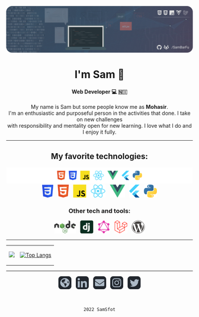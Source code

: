 <img styles="displary: inline-block" src="https://github.com/SamBarFu/SamBarFu/blob/main/bannerRounded.png"/>

<div align="center">
  
# I'm Sam :llama:
  
<!-- ![](https://komarev.com/ghpvc/?username=SamBarFu&color=79b8ff) -->
  
#### Web Developer :computer: :nicaragua:
  
My name is Sam but some people know me as <strong>Mohasir</strong>. <br> I'm an enthusiastic and purposeful person in the activities that done. I take on new challenges <br> with responsibility and mentality open for new learning. I love what I do and I enjoy it fully.

</div>

---

<div align="center">

## My favorite technologies:

<img src="https://github.com/SamBarFu/SamBarFu/blob/main/icons/favoritesTech.png" alt="html">

<div aling="center">
  
<img height="35px" src="https://github.com/SamBarFu/SamBarFu/blob/main/icons/css.png" alt="css">
&nbsp; 
<img height="35px" src="https://github.com/SamBarFu/SamBarFu/blob/main/icons/html.svg" alt="html">
&nbsp;
<img height="35px" src="https://github.com/SamBarFu/SamBarFu/blob/main/icons/javascript.png" alt="javascript"> 
&nbsp;
<img height="35px" src="https://github.com/SamBarFu/SamBarFu/blob/main/icons/react.png" alt="reactjs"> 
&nbsp;
<img height="35px" src="https://github.com/SamBarFu/SamBarFu/blob/main/icons/vue.png" alt="vuejs"> 
&nbsp;
<img height="35px" src="https://github.com/SamBarFu/SamBarFu/blob/main/icons/flutter.svg" alt="flutter"> 
&nbsp;
<img height="35px" src="https://github.com/SamBarFu/SamBarFu/blob/main/icons/python.png" alt="python"> 

</div>

### Other tech and tools:

<div aling="center">

<img height="35px" src="https://github.com/SamBarFu/SamBarFu/blob/main/icons/node.png" alt="node">
&nbsp;
<img height="35px" src="https://github.com/SamBarFu/SamBarFu/blob/main/icons/django.png" alt="django">
&nbsp;
<img height="35px" src="https://github.com/SamBarFu/SamBarFu/blob/main/icons/graphql.png" alt="graphql"> 
&nbsp;
<img height="35px" src="https://github.com/SamBarFu/SamBarFu/blob/main/icons/laravel.png" alt="laravel">
&nbsp;
<img height="35px" src="https://github.com/SamBarFu/SamBarFu/blob/main/icons/wordpress.png" alt="wordpress">

</div>
</div>

---

<table style="margin: 0 !important">
<tr>
<td align="middle">
      
![](https://github-readme-stats.vercel.app/api?username=SamBarFu&show_icons=true&theme=tokyonight&hide_title=true)
      
</td>
<td align="middle">
      
[![Top Langs](https://github-readme-stats.vercel.app/api/top-langs/?username=SamBarFu&hide=java&layout=compact&theme=tokyonight)](https://github.com/anuraghazra/github-readme-stats)
 
<!-- </td>
<td width="30%">
  
[![GitHub Streak](https://github-readme-streak-stats.herokuapp.com/?user=SamBarFu&theme=dark)](https://git.io/streak-stats)
  
</td> -->

</tr>
</table>

---

<div align="center">
<div>

<a href="https://mohasir.com"><img align="center" alt="Mohasir Web" height="35px" src="https://github.com/SamBarFu/SamBarFu/blob/main/icons/web.png" /></a>
&nbsp;
<a href="https://www.linkedin.com/in/samuel-barberena/"><img align="center" alt="SamBarFu | LinkedIn" height="35px" src="https://github.com/SamBarFu/SamBarFu/blob/main/icons/linkedin.png" /></a>
&nbsp;
<a href="mailto:sambarberena@gmail.com"><img align="center" alt="SamBarFu | Email" height="35px" src="https://github.com/SamBarFu/SamBarFu/blob/main/icons/mail.png" /></a>
&nbsp;
<a href="https://www.instagram.com/mohasirdev/"><img align="center" alt="SamBarFu | Instagram" height="35px" src="https://github.com/SamBarFu/SamBarFu/blob/main/icons/instagram.png" /></a>
&nbsp;
<a href="https://twitter.com/SamBarFu"><img align="center" alt="SamBarFu | Twitter" height="35px" src="https://github.com/SamBarFu/SamBarFu/blob/main/icons/twitter.png" /></a>
  
</div>

<br>
  
`2022 SamSfot`
  
</div>